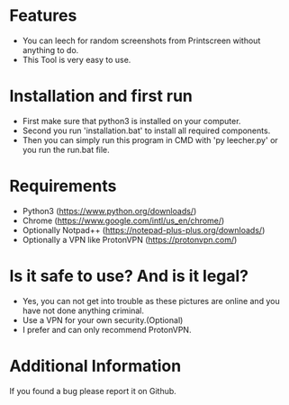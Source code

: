 # Features
 - You can leech for random screenshots from Printscreen without anything to do.
 - This Tool is very easy to use.

# Installation and first run
 - First make sure that python3 is installed on your computer.
 - Second you run 'installation.bat' to install all required components.
 - Then you can simply run this program in CMD with 'py leecher.py' or you run the run.bat file.

# Requirements
 - Python3 (https://www.python.org/downloads/)
 - Chrome (https://www.google.com/intl/us_en/chrome/)
 - Optionally Notpad++ (https://notepad-plus-plus.org/downloads/)
 - Optionally a VPN like ProtonVPN (https://protonvpn.com/)

# Is it safe to use? And is it legal?
 - Yes, you can not get into trouble as these pictures are online and you have not done anything criminal. 
 - Use a VPN for your own security.(Optional) 
 - I prefer and can only recommend ProtonVPN.

# Additional Information
 If you found a bug please report it on Github.
